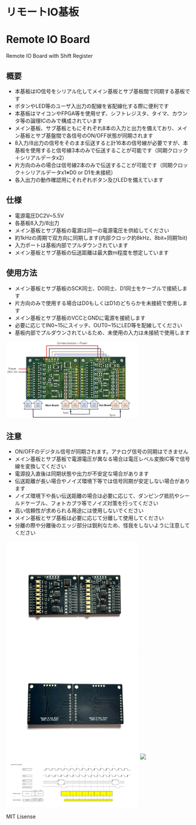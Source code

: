 # リモートIO基板
# Remote IO Board
Remote IO Board with Shift Register 


## 概要 
  * 本基板はIO信号をシリアル化してメイン基板とサブ基板間で同期する基板です  
  * ボタンやLED等のユーザ入出力の配線を省配線化する際に便利です  
  * 本基板はマイコンやFPGA等を使用せず、シフトレジスタ、タイマ、カウンタ等の論理ICのみで構成されています  
  * メイン基板、サブ基板ともにそれぞれ8本の入力と出力を備えており、メイン基板とサブ基盤間で各信号のON/OFF状態が同期されます  
  * 8入力/8出力の信号をそのまま伝送すると計16本の信号線が必要ですが、本基板を使用すると信号線3本のみで伝送することが可能です（同期クロック＋シリアルデータx2）  
  * 片方向のみの場合は信号線2本のみで伝送することが可能です（同期クロック＋シリアルデータx1※D0 or D1を未接続）  
  * 各入出力の動作確認用にそれぞれボタン及びLEDを備えています  

## 仕様
  * 電源電圧DC2V~5.5V  
  * 各基板8入力/8出力  
  * メイン基板とサブ基板の電源は同一の電源電圧を供給してください  
  * 約1kHzの周期で双方向に同期します(内部クロック約8kHz、8bit+同期1bit)  
  * 入力ポートは基板内部でプルダウンされています  
  * メイン基板とサブ基板の伝送距離は最大数m程度を想定しています  

## 使用方法
  * メイン基板とサブ基板のSCK同士、D0同士、D1同士をケーブルで接続します
  * 片方向のみで使用する場合はD0もしくはD1のどちらかを未接続で使用します
  * メイン基板とサブ基板のVCCとGNDに電源を接続します
  * 必要に応じてIN0~15にスイッチ、OUT0~15にLED等を配線してください
  * 基板内部でプルダウンされているため、未使用の入力は未接続で使用します
    
<img src="img/img3.jpeg" width="360">

## 注意 
  * ON/OFFのデジタル信号が同期されます。アナログ信号の同期はできません
  * メイン基板とサブ基板で電源電圧が異なる場合は電圧レベル変換IC等で信号線を変換してください
  * 電源投入直後は同期状態や出力が不安定な場合があります
  * 伝送距離が長い場合やノイズ環境下等では信号同期が安定しない場合があります
  * ノイズ環境下や長い伝送距離の場合は必要に応じて、ダンピング抵抗やシールドケーブル、フォトカプラ等でノイズ対策を行ってください
  * 高い信頼性が求められる用途には使用しないでください
  * メイン基板とサブ基板は必要に応じて分離して使用してください
  * 分離の際や分離後のエッジ部分は鋭利なため、怪我をしないように注意してください  


<img src="img/img1.jpeg" width="360">
<img src="img/img2.jpeg" width="360">
<img src="img/img4.gif" width="360">
<img src="img/img5.jpg" width="360">

MIT Lisense
